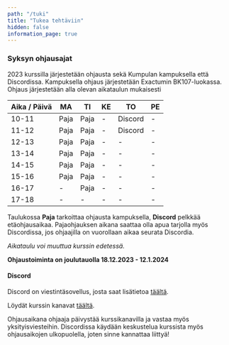 ```yaml
---
path: "/tuki"
title: "Tukea tehtäviin"
hidden: false
information_page: true
---
```


### Syksyn ohjausajat

2023 kurssilla järjestetään ohjausta sekä Kumpulan kampuksella että Discordissa. Kampuksella ohjaus järjestetään Exactumin BK107-luokassa. Ohjaus järjestetään alla olevan aikataulun mukaisesti

| Aika / Päivä | MA | TI | KE | TO | PE |
|-----|----|----|----|----|----|
| 10-11 | Paja | Paja | - | Discord | - |
| 11-12 | Paja | Paja | - | Discord | - |
| 12-13 | Paja | Paja | - | - | - |
| 13-14 | Paja | Paja | - | - | - |
| 14-15 | Paja | Paja | - | - | - |
| 15-16 | Paja | Paja | - | - | - |
| 16-17 | - | Paja | - | - | - |
| 17-18 | - | - | - | - | - |

Taulukossa **Paja** tarkoittaa ohjausta kampuksella, **Discord** pelkkää etäohjausaikaa. Pajaohjauksen aikana saattaa olla apua tarjolla myös Discordissa, jos ohjaajilla on vuorollaan aikaa seurata Discordia.

*Aikataulu voi muuttua kurssin edetessä.*

**Ohjaustoiminta on joulutauolla 18.12.2023 - 12.1.2024**

#### Discord

Discord on viestintäsovellus, josta saat lisätietoa [täältä](https://discord.com/).

Löydät kurssin kanavat [täältä](https://study.cs.helsinki.fi/discord/join/ohjelmoinnin_mooc).

Ohjausaikana ohjaaja päivystää kurssikanavilla ja vastaa myös yksityisviesteihin. Discordissa käydään keskustelua kurssista myös ohjausaikojen ulkopuolella, joten sinne kannattaa liittyä!
